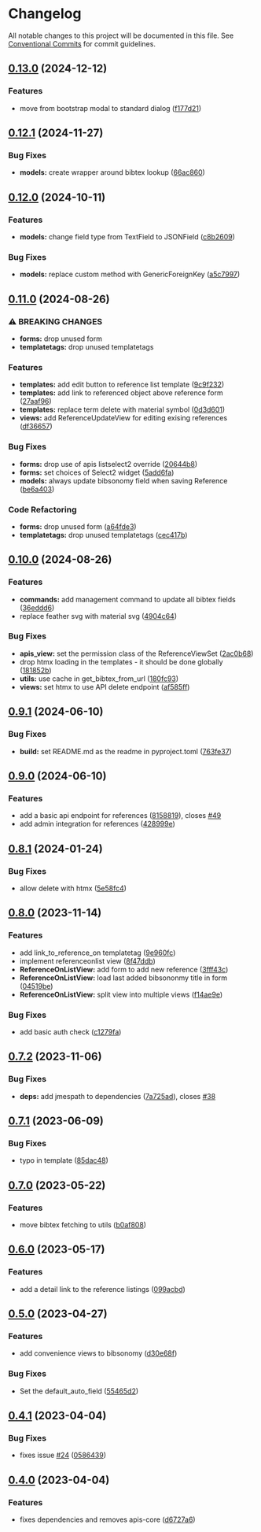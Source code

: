 # Changelog

All notable changes to this project will be documented in this file. See
[Conventional Commits](https://conventionalcommits.org) for commit guidelines.

## [0.13.0](https://github.com/acdh-oeaw/apis-bibsonomy/compare/v0.12.1...v0.13.0) (2024-12-12)


### Features

* move from bootstrap modal to standard dialog ([f177d21](https://github.com/acdh-oeaw/apis-bibsonomy/commit/f177d21961259443c8a892bd112389571d4b2788))

## [0.12.1](https://github.com/acdh-oeaw/apis-bibsonomy/compare/v0.12.0...v0.12.1) (2024-11-27)


### Bug Fixes

* **models:** create wrapper around bibtex lookup ([66ac860](https://github.com/acdh-oeaw/apis-bibsonomy/commit/66ac860075549846862c5c39fc863501240bc944))

## [0.12.0](https://github.com/acdh-oeaw/apis-bibsonomy/compare/v0.11.0...v0.12.0) (2024-10-11)


### Features

* **models:** change field type from TextField to JSONField ([c8b2609](https://github.com/acdh-oeaw/apis-bibsonomy/commit/c8b26097b58ddaa4d2c5d174014ae2ebf5606321))


### Bug Fixes

* **models:** replace custom method with GenericForeignKey ([a5c7997](https://github.com/acdh-oeaw/apis-bibsonomy/commit/a5c79978a54be1a2d7d2a27f55719aa94802b95c))

## [0.11.0](https://github.com/acdh-oeaw/apis-bibsonomy/compare/v0.10.0...v0.11.0) (2024-08-26)


### ⚠ BREAKING CHANGES

* **forms:** drop unused form
* **templatetags:** drop unused templatetags

### Features

* **templates:** add edit button to reference list template ([9c9f232](https://github.com/acdh-oeaw/apis-bibsonomy/commit/9c9f2322c336e652c086ae4f814c0e2122f9b599))
* **templates:** add link to referenced object above reference form ([27aaf96](https://github.com/acdh-oeaw/apis-bibsonomy/commit/27aaf966021a8358f3d5730f6217d86e883d6f3d))
* **templates:** replace term delete with material symbol ([0d3d601](https://github.com/acdh-oeaw/apis-bibsonomy/commit/0d3d601ca77fdc0b042c69989c76330d14ebc92d))
* **views:** add ReferenceUpdateView for editing exising references ([df36657](https://github.com/acdh-oeaw/apis-bibsonomy/commit/df36657b05d32abd0c5da9910efbdad759ab57b7))


### Bug Fixes

* **forms:** drop use of apis listselect2 override ([20644b8](https://github.com/acdh-oeaw/apis-bibsonomy/commit/20644b80a12211771a63f31ae4b40716cb31c6a7))
* **forms:** set choices of Select2 widget ([5add6fa](https://github.com/acdh-oeaw/apis-bibsonomy/commit/5add6fa6ef2a48a055b72c28ed7d63fcbad1b348))
* **models:** always update bibsonomy field when saving Reference ([be6a403](https://github.com/acdh-oeaw/apis-bibsonomy/commit/be6a4030418d102fac36115e4c627343031c43b9))


### Code Refactoring

* **forms:** drop unused form ([a64fde3](https://github.com/acdh-oeaw/apis-bibsonomy/commit/a64fde364d6b73ef5926994dc691a8dcac0bccfa))
* **templatetags:** drop unused templatetags ([cec417b](https://github.com/acdh-oeaw/apis-bibsonomy/commit/cec417b58730716171a9b434edabeb7a21838d00))

## [0.10.0](https://github.com/acdh-oeaw/apis-bibsonomy/compare/v0.9.1...v0.10.0) (2024-08-26)


### Features

* **commands:** add management command to update all bibtex fields ([36eddd6](https://github.com/acdh-oeaw/apis-bibsonomy/commit/36eddd6bf33c46c94810d9736f1213f667e55502))
* replace feather svg with material svg ([4904c64](https://github.com/acdh-oeaw/apis-bibsonomy/commit/4904c64aa06113886e8c190fd508acb8b0d6af0c))


### Bug Fixes

* **apis_view:** set the permission class of the ReferenceViewSet ([2ac0b68](https://github.com/acdh-oeaw/apis-bibsonomy/commit/2ac0b6841f74610188f58487024c62f96952f8ec))
* drop htmx loading in the templates - it should be done globally ([181852b](https://github.com/acdh-oeaw/apis-bibsonomy/commit/181852b17b0210951a2bd73b2f03a9bbb3aafb8c))
* **utils:** use cache in get_bibtex_from_url ([180fc93](https://github.com/acdh-oeaw/apis-bibsonomy/commit/180fc93256d69c7ca847f798d8deb59c82dc5673))
* **views:** set htmx to use API delete endpoint ([af585ff](https://github.com/acdh-oeaw/apis-bibsonomy/commit/af585ff49ffd14f65d3780a2589b90001cdf36c1))

## [0.9.1](https://github.com/acdh-oeaw/apis-bibsonomy/compare/v0.9.0...v0.9.1) (2024-06-10)


### Bug Fixes

* **build:** set README.md as the readme in pyproject.toml ([763fe37](https://github.com/acdh-oeaw/apis-bibsonomy/commit/763fe37d1b31e7d53750ccd912ee86fa174f6204))

## [0.9.0](https://github.com/acdh-oeaw/apis-bibsonomy/compare/v0.8.1...v0.9.0) (2024-06-10)


### Features

* add a basic api endpoint for references ([8158819](https://github.com/acdh-oeaw/apis-bibsonomy/commit/81588198e4483e50aadac4d3e6f04622bfcbd654)), closes [#49](https://github.com/acdh-oeaw/apis-bibsonomy/issues/49)
* add admin integration for references ([428999e](https://github.com/acdh-oeaw/apis-bibsonomy/commit/428999e4130ef6a471f7710df4b5af81f1b84a35))

## [0.8.1](https://github.com/acdh-oeaw/apis-bibsonomy/compare/v0.8.0...v0.8.1) (2024-01-24)


### Bug Fixes

* allow delete with htmx ([5e58fc4](https://github.com/acdh-oeaw/apis-bibsonomy/commit/5e58fc40dcd9318116f1c68b2b8206dd00d0370f))

## [0.8.0](https://github.com/acdh-oeaw/apis-bibsonomy/compare/v0.7.2...v0.8.0) (2023-11-14)


### Features

* add link_to_reference_on templatetag ([9e960fc](https://github.com/acdh-oeaw/apis-bibsonomy/commit/9e960fcd99766c9c30360ab646c53bf8066e50ad))
* implement referenceonlist view ([8f47ddb](https://github.com/acdh-oeaw/apis-bibsonomy/commit/8f47ddb99c8e8276138b3d747bec9d7cebd6c545))
* **ReferenceOnListView:** add form to add new reference ([3fff43c](https://github.com/acdh-oeaw/apis-bibsonomy/commit/3fff43cfb56e3fa13ba94b35d4149b72fabcda13))
* **ReferenceOnListView:** load last added bibsononmy title in form ([04519be](https://github.com/acdh-oeaw/apis-bibsonomy/commit/04519be58aa448cba7e267417957de64391c4ff6))
* **ReferenceOnListView:** split view into multiple views ([f14ae9e](https://github.com/acdh-oeaw/apis-bibsonomy/commit/f14ae9e318c919a21e689a621c2fbb0870fde2fc))


### Bug Fixes

* add basic auth check ([c1279fa](https://github.com/acdh-oeaw/apis-bibsonomy/commit/c1279fa1b229f211301845fba1a7f7df13148f5c))

## [0.7.2](https://github.com/acdh-oeaw/apis-bibsonomy/compare/v0.7.1...v0.7.2) (2023-11-06)


### Bug Fixes

* **deps:** add jmespath to dependencies ([7a725ad](https://github.com/acdh-oeaw/apis-bibsonomy/commit/7a725ad7af3b76ec308875544b3069ba17c4421d)), closes [#38](https://github.com/acdh-oeaw/apis-bibsonomy/issues/38)

## [0.7.1](https://github.com/acdh-oeaw/apis-bibsonomy/compare/v0.7.0...v0.7.1) (2023-06-09)


### Bug Fixes

* typo in template ([85dac48](https://github.com/acdh-oeaw/apis-bibsonomy/commit/85dac483db61c31847146fe03b3de2d5a1677745))

## [0.7.0](https://github.com/acdh-oeaw/apis-bibsonomy/compare/v0.6.0...v0.7.0) (2023-05-22)


### Features

* move bibtex fetching to utils ([b0af808](https://github.com/acdh-oeaw/apis-bibsonomy/commit/b0af8083d015f78101c96cb11b898c8f822a5c2a))

## [0.6.0](https://github.com/acdh-oeaw/apis-bibsonomy/compare/v0.5.0...v0.6.0) (2023-05-17)


### Features

* add a detail link to the reference listings ([099acbd](https://github.com/acdh-oeaw/apis-bibsonomy/commit/099acbde9c671d9876e553658a1db2cc5cc6cd02))

## [0.5.0](https://github.com/acdh-oeaw/apis-bibsonomy/compare/v0.4.1...v0.5.0) (2023-04-27)


### Features

* add convenience views to bibsonomy ([d30e68f](https://github.com/acdh-oeaw/apis-bibsonomy/commit/d30e68f9f4137754676e94a015f0442138d63cf6))


### Bug Fixes

* Set the default_auto_field ([55465d2](https://github.com/acdh-oeaw/apis-bibsonomy/commit/55465d271f1b47031c824dadf3613bd31857d35a))

## [0.4.1](https://github.com/acdh-oeaw/apis-bibsonomy/compare/v0.4.0...v0.4.1) (2023-04-04)


### Bug Fixes

* fixes issue [#24](https://github.com/acdh-oeaw/apis-bibsonomy/issues/24) ([0586439](https://github.com/acdh-oeaw/apis-bibsonomy/commit/058643906e9feb9a4208e8d93eb50057e7dbb413))

## [0.4.0](https://github.com/acdh-oeaw/apis-bibsonomy/compare/v0.3.6...v0.4.0) (2023-04-04)


### Features

* fixes dependencies and removes apis-core ([d6727a6](https://github.com/acdh-oeaw/apis-bibsonomy/commit/d6727a6b9bc68bd1bf2d431e4edf8b6e96480f3e))
